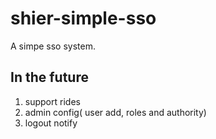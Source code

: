 # shier-simple-sso
A simpe sso system.

## In the future
1. support rides
2. admin config( user add, roles and authority)
3. logout notify